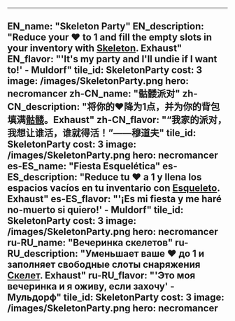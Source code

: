 ---

EN_name: "Skeleton Party"
EN_description: "Reduce your ❤️ to 1 and fill the empty slots in your inventory with <a href = '../en/unknown_type000#MinionSkeleton'>Skeleton</a>. Exhaust"
EN_flavor: "'It's my party and I'll undie if I want to!' - Muldorf"
tile_id: SkeletonParty
cost: 3
image: /images/SkeletonParty.png
hero: necromancer
zh-CN_name: "骷髅派对"
zh-CN_description: "将你的❤️降为1点，并为你的背包填满<a href = '../zh_cn/unknown_type000#MinionSkeleton'>骷髅</a>。Exhaust"
zh-CN_flavor: "“我家的派对，我想让谁活，谁就得活！”——穆道夫"
tile_id: SkeletonParty
cost: 3
image: /images/SkeletonParty.png
hero: necromancer
es-ES_name: "Fiesta Esquelética"
es-ES_description: "Reduce tu ❤️ a 1 y llena los espacios vacíos en tu inventario con <a href = '../es_es/unknown_type000#MinionSkeleton'>Esqueleto</a>. Exhaust"
es-ES_flavor: "'¡Es mi fiesta y me haré no-muerto si quiero!' - Muldorf"
tile_id: SkeletonParty
cost: 3
image: /images/SkeletonParty.png
hero: necromancer
ru-RU_name: "Вечеринка скелетов"
ru-RU_description: "Уменьшает ваше ❤️ до 1 и заполняет свободные слоты снаряжения <a href = '../ru_ru/unknown_type000#MinionSkeleton'>Скелет</a>. Exhaust"
ru-RU_flavor: "'Это моя вечеринка и я оживу, если захочу' - Мульдорф"
tile_id: SkeletonParty
cost: 3
image: /images/SkeletonParty.png
hero: necromancer
---